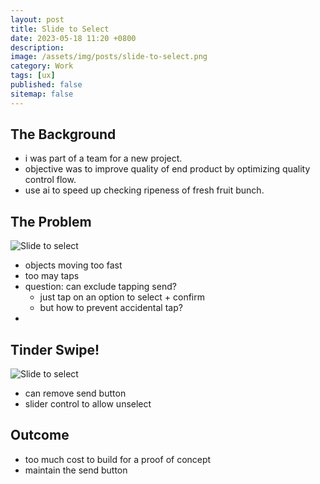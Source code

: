 ```yaml
---
layout: post
title: Slide to Select
date: 2023-05-18 11:20 +0800
description:
image: /assets/img/posts/slide-to-select.png
category: Work
tags: [ux]
published: false
sitemap: false
---
```


## The Background

- i was part of a team for a new project.
- objective was to improve quality of end product by optimizing quality control flow.
- use ai to speed up checking ripeness of fresh fruit bunch.


## The Problem

![Slide to select](/assets/img/posts/tap-to-select.png)

- objects moving too fast
- too may taps
- question: can exclude tapping send?
  - just tap on an option to select + confirm
  - but how to prevent accidental tap?
-

## Tinder Swipe!

![Slide to select](/assets/img/posts/slide-to-select.gif)

- can remove send button
- slider control to allow unselect

## Outcome

- too much cost to build for a proof of concept
- maintain the send button
